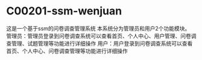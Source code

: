 # C00201-ssm-wenjuan
这是一个基于ssm的问卷调查管理系统 本系统分为管理员和用户2个功能模块。 管理员：管理员登录到问卷调查系统可以查看首页、个人中心、用户管理、问卷调查管理、试题管理等功能进行详细操作 用户：用户登录到问卷调查系统可以查看首页、个人中心、问卷调查管理等功能进行详细操作

